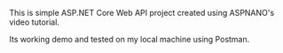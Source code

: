 This is simple ASP.NET Core Web API project created using ASPNANO's video tutorial. 

Its working demo and tested on my local machine using Postman. 
